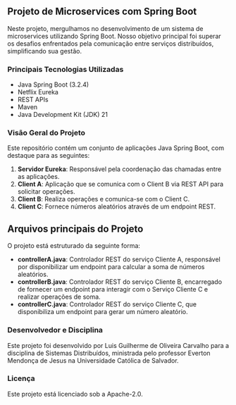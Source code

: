 ## Projeto de Microservices com Spring Boot

Neste projeto, mergulhamos no desenvolvimento de um sistema de microservices utilizando Spring Boot. Nosso objetivo principal foi superar os desafios enfrentados pela comunicação entre serviços distribuídos, simplificando sua gestão.

### Principais Tecnologias Utilizadas

- Java Spring Boot (3.2.4)
- Netflix Eureka
- REST APIs
- Maven
- Java Development Kit (JDK) 21
  

### Visão Geral do Projeto

Este repositório contém um conjunto de aplicações Java Spring Boot, com destaque para as seguintes:

1. **Servidor Eureka**: Responsável pela coordenação das chamadas entre as aplicações.
2. **Client A**: Aplicação que se comunica com o Client B via REST API para solicitar operações.
3. **Client B**: Realiza operações e comunica-se com o Client C.
4. **Client C**: Fornece números aleatórios através de um endpoint REST.

## Arquivos principais do Projeto

O projeto está estruturado da seguinte forma:

- **controllerA.java**: Controlador REST do serviço Cliente A, responsável por disponibilizar um endpoint para calcular a soma de números aleatórios.
- **controllerB.java**: Controlador REST do serviço Cliente B, encarregado de fornecer um endpoint para interagir com o Serviço Cliente C e realizar operações de soma.
- **controllerC.java**: Controlador REST do serviço Cliente C, que disponibiliza um endpoint para gerar um número aleatório.

### Desenvolvedor e Disciplina

Este projeto foi desenvolvido por Luis Guilherme de Oliveira Carvalho para a disciplina de Sistemas Distribuídos, ministrada pelo professor Everton Mendonça de Jesus na Universidade Católica de Salvador.

### Licença

Este projeto está licenciado sob a Apache-2.0.

